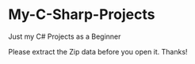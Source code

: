 # My-C-Sharp-Projects
Just my C# Projects as a Beginner

Please extract the Zip data before you open it. Thanks!
